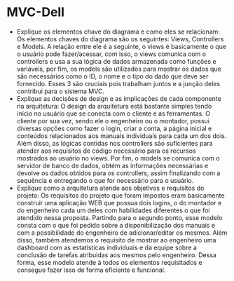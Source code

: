 # MVC-Dell
-   Explique os elementos chave do diagrama e como eles se relacionam: Os elementos chaves do diagrama são os seguintes: Views, Controllers e Models. A relação entre ele é a seguinte, o views é basicamente o que o usuário pode fazer/acessar, com isso, o views comunica com o controllers e usa a sua lógica de dados armazenada como funções e variáveis, por fim, os models são utilizados para mostrar os dados que são necessários como o ID, o nome e o tipo do dado que deve ser fornecido. Esses 3 são cruciais pois trabalham juntos e a junção deles contribui para o sistema MVC.
-  Explique as decisões de design e as implicações de cada componente na arquitetura: O design da arquitetura está bastante simples tendo início no usuário que se conecta com o cliente e as ferramentas. O cliente por sua vez, sendo ele o engenheiro ou o montador, possui diversas opções como fazer o login, criar a conta, a página inicial e conteúdos relacionados aos manuais individuais para cada um dos dois. Além disso, as lógicas contidas nos controllers são suficientes para atender aos requisitos de código necessário para os recursos mostrados ao usuário no views. Por fim, o models se comunica com o servidor de banco de dados, obtém as informações necessárias e devolve os dados obtidos para os controllers, assim finalizando com a sequência e entregando o que for necessário para o usuário.
- Explique como a arquitetura atende aos objetivos e requisitos do projeto: Os requisitos do projeto que foram impostos eram basicamente construir uma aplicação WEB que possua dois logins, o do montador e do engenheiro cada um deles com habilidades diferentes o que foi atendido nessa proposta. Partindo para o segundo ponto, esse modelo consta com o que foi pedido sobre a disponibilização dos manuais e com a possibilidade do engenheiro de adicionar/editar os mesmos. Além disso, também atendemos o requisito de mostrar ao engenheiro uma dashboard com as estatísticas individuais e da equipe sobre a conclusão de tarefas atribuidas aos mesmos pelo engenheiro. Dessa forma, esse modelo atende à todos os elementos requisitados e consegue fazer isso de forma eficiente e funcional.

